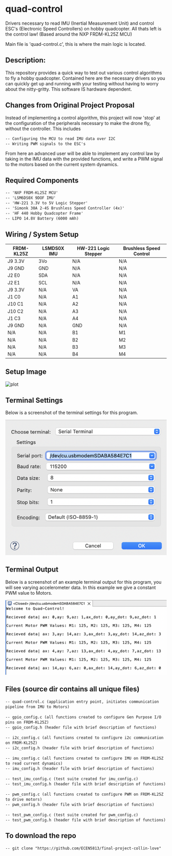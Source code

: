 # quad-control

Drivers necessary to read IMU (Inertial Measurement Unit) and control ESC's (Electronic Speed Controllers) on hobby quadcopter. All thats left is the control law! (Based around the NXP FRDM-KL25Z MCU)

Main file is 'quad-control.c', this is where the main logic is located.

## Description: 

This repository provides a quick way to test out various control algorithms to fly a hobby quadcopter. Contained here are the necessary drivers so you can quickly get up and running with your testing without having to worry about the nitty-gritty. This software IS hardware dependent.

## Changes from Original Project Proposal

Instead of implementing a control algorithm, this project will now 'stop' at the configuration of the peripherals necessary to make the drone fly, without the controller. This includes

    -- Configuring the MCU to read IMU data over I2C
    -- Writing PWM signals to the ESC's

From here an advanced user will be able to implement any control law by taking in the IMU data with the provided functions, and write a PWM signal to the motors based on the current system dynamics.

## Required Components

    -- 'NXP FRDM-KL25Z MCU'
    -- 'LSM6DS0X 9DOF IMU'
    -- 'HW-221 3.3V to 5V Logic Stepper'
    -- 'Simonk 30A 2-4S Brushless Speed Controller (4x)'
    -- 'HF 440 Hobby Quadcopter Frame'
    -- LIPO 14.8V Battery (6000 mAh)

## Wiring / System Setup

| FRDM-KL25Z | LSMDS0X IMU | HW-221 Logic Stepper | Brushless Speed Control |
|------------|-------------|----------------------|-------------------------|
|   J9 3.3V  |     3Vo     |          N/A         |            N/A          |
|   J9 GND   |     GND     |          N/A         |            N/A          | 
|   J2 E0    |     SDA     |          N/A         |            N/A          |
|   J2 E1    |     SCL     |          N/A         |            N/A          |
|   J9 3.3V  |     N/A     |          VA          |            N/A          |
|   J1 C0    |     N/A     |          A1          |            N/A          |
|   J10 C1   |     N/A     |          A2          |            N/A          |
|   J10 C2   |     N/A     |          A3          |            N/A          |
|   J1 C3    |     N/A     |          A4          |            N/A          |
|   J9 GND   |     N/A     |          GND         |            N/A          |
|    N/A     |     N/A     |          B1          |            M1           |
|    N/A     |     N/A     |          B2          |            M2           |
|    N/A     |     N/A     |          B3          |            M3           |
|    N/A     |     N/A     |          B4          |            M4           |

## Setup Image

![plot](./hardware.png)

## Terminal Settings

Below is a screenshot of the terminal settings for this program.

![plot](./terminal_settings.png)

## Terminal Output

Below is a screenshot of an example terminal output for this program, you will see varying accelerometer data. In this example we give a constant PWM value to Motors.

![plot](./terminal_output.png)

## Files (source dir contains all unique files)

    -- quad-control.c (application entry point, initiates communication pipeline from IMU to Motors)

    -- gpio_config.c (all functions created to configure Gen Purpose I/O pins on FRDM-KL25Z)
    -- gpio_config.h (header file with brief description of functions)

    -- i2c_config.c (all functions created to configure i2c communication on FRDM-KL25Z)
    -- i2c_config.h (header file with brief description of functions)

    -- imu_config.c (all functions created to configure IMU on FRDM-KL25Z to read current dynamics)
    -- imu_config.h (header file with brief description of functions)

    -- test_imu_config.c (test suite created for imu_config.c)
    -- test_imu_config.h (header file with brief description of functions)

    -- pwm_config.c (all functions created to configure PWM on FRDM-KL25Z to drive motors)
    -- pwm_config.h (header file with brief description of functions)

    -- test_pwm_config.c (test suite created for pwm_config.c)
    -- test_pwm_config.h (header file with brief description of functions)

## To download the repo

    -- git clone "https://github.com/ECEN5813/final-project-collin-love"